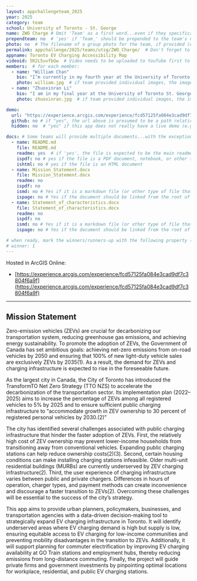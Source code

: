 ```yaml
---
layout: appchallengeteam_2025
year: 2025
category: team
school: University of Toronto - St. George
name: ZWO Charge # Omit 'Team' as a first word...even if they specifically named themselves "Team X"
prependteam: no  # 'yes' if 'Team_' should be prepended to the team's name (i.e., they specifically named themselves "Team X" instead of just "X")
photo: no  # The filename of a group photo for the team, if provided (e.g., team.jpg)...expected to be located inside the images folder in the team's repo.
permalink: appchallenge/2025/teams/utsg/ZWO_Charge/  # Don't forget to update the school short-code in the URL...
appname: Toronto EV Charging Accessibility Map
videoid: 5R2L5uvfbGw  # Video needs to be uploaded to YouTube first to get this ID
members:  # for each member:
  - name: "William Chan"
    bio: "I’m currently in my fourth year at the University of Toronto, majoring in Human Geography and Political Science, with a minor in GIS. My academic interests are rooted in economic geography and political economy, with a particular focus on the role of government in economic development. GIS greatly complements these interests by providing powerful tools for visualizing and analyzing the spatial patterns of economic activities. In my free time, I love immersing myself in nature and taking long walks through the streets of Toronto. As the hibernation season approaches, however, I enjoy staying cozy indoors with a good book and a cup of coffee."
    photo: william.jpg  # if team provided individual images, the image named here should exist in the images folder in the team's repo.
  - name: "Zhuoxinran Li"
    bio: "I am in my final year at the University of Toronto St. George, majoring in Human Geography with a minor in GIS and Environmental Studies. My interests lie in applying GIS to socio-economic topics such as accessibility to social resources for vulnerable communities, coastal erosion, and flood risk management. I see GIS and data analysis as powerful tools for uncovering insights and addressing real-world challenges. I am eager to apply my knowledge to better visualize socio-economic factors and contribute to projects that support vulnerable communities. In my free time, I enjoy bartending, exploring new cuisines as a food enthusiast, appreciating seasonal changes with my cat, and trying new experiences!"
    photo: zhuoxinran.jpg  # if team provided individual images, the image named here should exist in the images folder in the team's repo.

demo:
  url: "https://experience.arcgis.com/experience/fcd57125fa084e3cad9df7c3804f6a9f"  # A relative path if hosted from the team's folder in the GitHub repo, otherwise a full url (and specify "no" for the github property below)
  github: no # if "yes", the url above is presumed to be a path relative to the gh_pages URL for the team in GitHub...otherwise, a full URL is expected.
  hidden: no  # "yes" if this app does not really have a live demo (e.g., mobile/AppStudio apps)

docs: # Some teams will provide multiple documents...with the exception of the README.md, these are generally expected to be in a docs/ subfolder of their repo
  - name: README.md
    file: README.md
    readme: yes  # if 'yes', the file is expected to be the main readme document at the root of the team's repository
    ispdf: no # yes if the file is a PDF document, notebook, or other type of file (since the filename will need to be appended to the URL)
    ishtml: no # yes if the file is an HTML document
  - name: Mission_Statement.docx
    file: Mission_Statement.docx
    readme: no
    ispdf: no
    ismd: no # Yes if it is a markdown file (or other type of file that can be previewed in GitHub)
    ispage: no # Yes if the document should be linked from the root of the repo, otherwise it is expected to be in the /docs subfolder
  - name: Statement_of_characteristics.docx
    file: Statement_of_characteristics.docx
    readme: no
    ispdf: no
    ismd: no # Yes if it is a markdown file (or other type of file that can be previewed in GitHub)
    ispage: no # Yes if the document should be linked from the root of the repo, otherwise it is expected to be in the /docs subfolder

# when ready, mark the winners/runners-up with the following property (1, 2 or 3 for winners and first/second runners-up):
# winner: 1
---
```


Hosted in ArcGIS Online:

- [https://experience.arcgis.com/experience/fcd57125fa084e3cad9df7c3804f6a9f](https://experience.arcgis.com/experience/fcd57125fa084e3cad9df7c3804f6a9f)

---

## Mission Statement

Zero-emission vehicles (ZEVs) are crucial for decarbonizing our transportation system, reducing greenhouse gas emissions, and achieving energy sustainability. To promote the adoption of ZEVs, the Government of Canada has set ambitious goals: achieving net-zero emissions from on-road vehicles by 2050 and ensuring that 100% of new light-duty vehicle sales are exclusively ZEVs by 2035(1). As a result, the demand for ZEVs and charging infrastructure is expected to rise in the foreseeable future.

As the largest city in Canada, the City of Toronto has introduced the TransformTO Net Zero Strategy (TTO NZS) to accelerate the decarbonization of the transportation sector. Its implementation plan (2022–2025) aims to increase the percentage of ZEVs among all registered vehicles to 5% by 2025 and to ensure sufficient public charging infrastructure to “accommodate growth in ZEV ownership to 30 percent of registered personal vehicles by 2030\.(2)”

The city has identified several challenges associated with public charging infrastructure that hinder the faster adoption of ZEVs. First, the relatively high cost of ZEV ownership may prevent lower-income households from transitioning away from conventional vehicles. Expanding public charging stations can help reduce ownership costs(2)(3). Second, certain housing conditions can make installing charging stations infeasible. Older multi-unit residential buildings (MURBs) are currently underserved by ZEV charging infrastructure(2). Third, the user experience of charging infrastructure varies between public and private chargers. Differences in hours of operation, charger types, and payment methods can create inconvenience and discourage a faster transition to ZEVs(2). Overcoming these challenges will be essential to the success of the city’s strategy.

This app aims to provide urban planners, policymakers, businesses, and transportation agencies with a data-driven decision-making tool to strategically expand EV charging infrastructure in Toronto. It will identify underserved areas where EV charging demand is high but supply is low, ensuring equitable access to EV charging for low-income communities and preventing mobility disadvantages in the transition to ZEVs. Additionally, it will support planning for commuter electrification by improving EV charging availability at GO Train stations and employment hubs, thereby reducing emissions from long-distance commuting. Finally, the project will guide private firms and government investments by pinpointing optimal locations for workplace, residential, and public EV charging stations.
